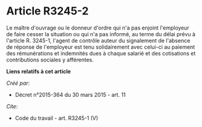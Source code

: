 # Article R3245-2

Le maître d'ouvrage ou le donneur d'ordre qui n'a pas enjoint l'employeur de faire cesser la situation ou qui n'a pas
informé, au terme du délai prévu à l'article R. 3245-1, l'agent de contrôle auteur du signalement de l'absence de réponse de
l'employeur est tenu solidairement avec celui-ci au paiement des rémunérations et indemnités dues à chaque salarié et des
cotisations et contributions sociales y afférentes.

**Liens relatifs à cet article**

_Créé par_:

  - Décret n°2015-364 du 30 mars 2015 - art. 11

_Cite_:

  - Code du travail - art. R3245-1 (V)
